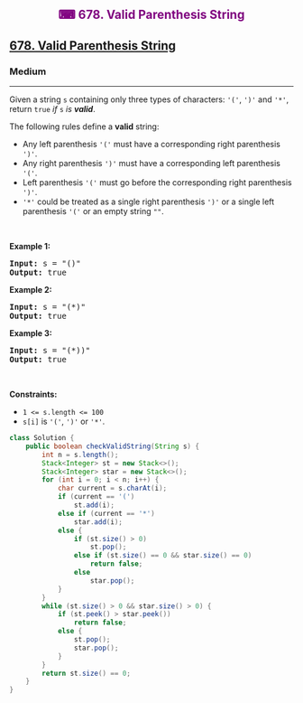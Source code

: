 <div align = "center">
<h style = "margin-bottom: 0px; margin-top: 0px; color : purple;" align = "center" class = "header">

## ⌨ 678. Valid Parenthesis String

</h>
</div>

<h2><a href="https://leetcode.com/problems/valid-parenthesis-string" target = "_blank">678. Valid Parenthesis String</a></h2><h3>Medium</h3><hr><p>Given a string <code>s</code> containing only three types of characters: <code>&#39;(&#39;</code>, <code>&#39;)&#39;</code> and <code>&#39;*&#39;</code>, return <code>true</code> <em>if</em> <code>s</code> <em>is <strong>valid</strong></em>.</p>

<p>The following rules define a <strong>valid</strong> string:</p>

<ul>
	<li>Any left parenthesis <code>&#39;(&#39;</code> must have a corresponding right parenthesis <code>&#39;)&#39;</code>.</li>
	<li>Any right parenthesis <code>&#39;)&#39;</code> must have a corresponding left parenthesis <code>&#39;(&#39;</code>.</li>
	<li>Left parenthesis <code>&#39;(&#39;</code> must go before the corresponding right parenthesis <code>&#39;)&#39;</code>.</li>
	<li><code>&#39;*&#39;</code> could be treated as a single right parenthesis <code>&#39;)&#39;</code> or a single left parenthesis <code>&#39;(&#39;</code> or an empty string <code>&quot;&quot;</code>.</li>
</ul>

<p>&nbsp;</p>
<p><strong class="example">Example 1:</strong></p>
<pre><strong>Input:</strong> s = "()"
<strong>Output:</strong> true
</pre><p><strong class="example">Example 2:</strong></p>
<pre><strong>Input:</strong> s = "(*)"
<strong>Output:</strong> true
</pre><p><strong class="example">Example 3:</strong></p>
<pre><strong>Input:</strong> s = "(*))"
<strong>Output:</strong> true
</pre>
<p>&nbsp;</p>
<p><strong>Constraints:</strong></p>

<ul>
	<li><code>1 &lt;= s.length &lt;= 100</code></li>
	<li><code>s[i]</code> is <code>&#39;(&#39;</code>, <code>&#39;)&#39;</code> or <code>&#39;*&#39;</code>.</li>
</ul>

```java
class Solution {
    public boolean checkValidString(String s) {
        int n = s.length();
        Stack<Integer> st = new Stack<>();
        Stack<Integer> star = new Stack<>();
        for (int i = 0; i < n; i++) {
            char current = s.charAt(i);
            if (current == '(')
                st.add(i);
            else if (current == '*')
                star.add(i);
            else {
                if (st.size() > 0)
                    st.pop();
                else if (st.size() == 0 && star.size() == 0)
                    return false;
                else
                    star.pop();
            }
        }
        while (st.size() > 0 && star.size() > 0) {
            if (st.peek() > star.peek())
                return false;
            else {
                st.pop();
                star.pop();
            }
        }
        return st.size() == 0;
    }
}
```
